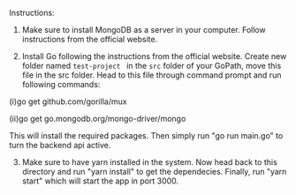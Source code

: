 Instructions:

1. Make sure to install MongoDB as a server in your computer. Follow instructions from the official website.

2. Install Go following the instructions from the official website. Create new folder named `test-project ` in the `src` folder of your GoPath, move this file in the src folder. Head to this file through command prompt and run following commands:

(i)go get github.com/gorilla/mux

(ii)go get go.mongodb.org/mongo-driver/mongo

This will install the required packages. Then simply run "go run main.go" to turn the backend api active.

3. Make sure to have yarn installed in the system. Now head back to this directory and run "yarn install" to get the dependecies. Finally, run "yarn start" which will start the app in port 3000.
